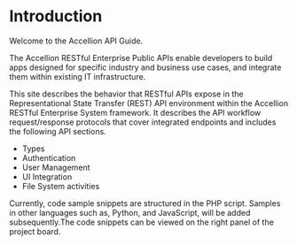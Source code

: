 # Introduction

Welcome to the Accellion API Guide.

The Accellion RESTful Enterprise Public APIs enable developers to build apps designed for specific industry and business use cases, and integrate them within existing IT infrastructure.

This site describes the behavior that RESTful APIs expose in the Representational State Transfer (REST) API environment within the Accellion RESTful Enterprise System framework. It describes the API workflow request/response protocols that cover integrated endpoints and includes the following API sections. 

-	Types
-	Authentication 
-	User Management
-	UI Integration
-	File System activities 

Currently, code sample snippets are structured in the PHP script. Samples in other languages such as, Python, and JavaScript, will be added subsequently.The code snippets can be viewed on the right panel of the project board.



